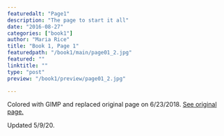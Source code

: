 ```yaml
---
featuredalt: "Page1"
description: "The page to start it all"
date: "2016-08-27"
categories: ["book1"]
author: "Maria Rice"
title: "Book 1, Page 1"
featuredpath: "/book1/main/page01_2.jpg"
featured: ""
linktitle: ""
type: "post"
preview: "/book1/preview/page01_2.jpg"

---
```


Colored with GIMP and replaced original page on 6/23/2018.
[See original page.](https://mcrice123.github.io/morphic/blog/book-1-page-01-old/)

Updated 5/9/20.